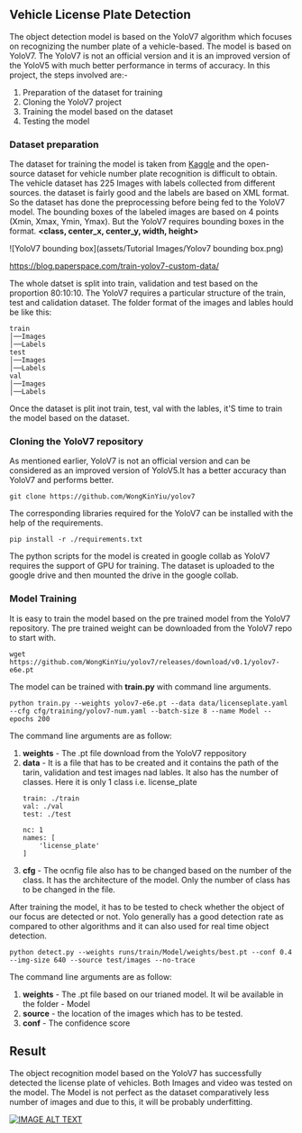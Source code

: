 ## Vehicle License Plate Detection ##
 The object detection model is based on the YoloV7 algorithm which focuses on recognizing the number plate of a vehicle-based. The model is based on YoloV7. The YoloV7 is not an official version and it is an improved version of the YoloV5 with much better performance in terms of accuracy. In this project, the steps involved are:-
1) Preparation of the dataset for training 
2) Cloning the YoloV7 project
3) Training the model based on the dataset
4) Testing the model

### Dataset preparation ###
The dataset for training the model is taken from [Kaggle](https://www.kaggle.com/datasets/aslanahmedov/number-plate-detection) and the open-source dataset for vehicle number plate recognition is difficult to obtain. The vehicle dataset has 225 Images with labels collected from different sources. the dataset is fairly good and the labels are based on XML format. So the dataset has done the preprocessing before being fed to the YoloV7 model. The bounding boxes of the labeled images are based on 4 points (Xmin, Xmax, Ymin, Ymax). But the YoloV7 requires bounding boxes in the format. **<class, center_x, center_y, width, height>**


![YoloV7 bounding box](assets/Tutorial Images/Yolov7 bounding box.png)

https://blog.paperspace.com/train-yolov7-custom-data/

The whole datset is split into train, validation and test based on the proportion 80:10:10. The YoloV7 requires a particular structure of the train, test and calidation dataset. The folder format of the images and lables hould be like this:
```
train
│──Images
│──Labels   
test
│──Images
│──Labels 
val
│──Images
│──Labels 
```
Once the dataset is plit inot train, test, val with the lables, it'S time to train the model based on the dataset.

### Cloning the YoloV7 repository ###

As mentioned earlier, YoloV7 is not an official version and can be considered as an improved version of YoloV5.It has a better accuracy than YoloV7 and performs better.
``` 
git clone https://github.com/WongKinYiu/yolov7 
```
The corresponding libraries required for the YoloV7 can be installed with the help of the requirements. 

```
pip install -r ./requirements.txt
```

The python scripts for the model is created in google collab as YoloV7 requires the support of GPU for training. The dataset is uploaded to the google drive and then mounted the drive in the google collab. 

### Model Training ##

It is easy to train the model based on the pre trained model from the YoloV7 repository. The pre trained weight can be downloaded from the YoloV7 repo to start with. 
```
wget https://github.com/WongKinYiu/yolov7/releases/download/v0.1/yolov7-e6e.pt
```

The model can be trained with **train.py** with command line arguments.
```
python train.py --weights yolov7-e6e.pt --data data/licenseplate.yaml --cfg cfg/training/yolov7-num.yaml --batch-size 8 --name Model --epochs 200
```
The command line arguments are as follow:

 1) **weights** - The .pt file download from the YoloV7 reppository
 2) **data** - It is a file that has to be created and it contains the path of the tarin, validation and test images nad lables. It also has the number of classes. Here it is only 1 class i.e. license_plate
    ```
    train: ./train
    val: ./val
    test: ./test

    nc: 1
    names: [
        'license_plate'
    ]
    ```
  3) **cfg** - The ocnfig file also has to be changed based on the number of the class. It has the architecture of the model. Only the number of class has to be changed in the file.
  
  After training the model, it has to be tested to check whether the object of our focus are detected or not. Yolo generally has a good detection rate as compared to other algorithms and it can also used for real time object detection.

  ```
python detect.py --weights runs/train/Model/weights/best.pt --conf 0.4 --img-size 640 --source test/images --no-trace
```

The command line arguments are as follow:

 1) **weights** - The .pt file based on our trianed model. It wil be available in the folder - Model
 2) **source** - the location of the images which has to be tested.
 3) **conf** - The confidence score

 ## Result ##

 The object recognition model based on the YoloV7 has successfully detected the license plate of vehicles. Both Images and video was tested on the model. The Model is not perfect as the dataset comparatively less number of images and due to this, it will be probably underfitting.

[![IMAGE ALT TEXT](http://img.youtube.com/vi/YOUTUBE_VIDEO_ID_HERE/0.jpg)](http://www.youtube.com/watch?v=YOUTUBE_VIDEO_ID_HERE "Video Title")